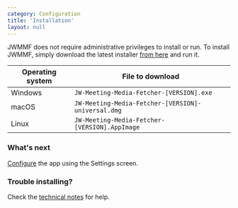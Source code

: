 ```yaml
---
category: Configuration
title: 'Installation'
layout: null
---
```


JWMMF does not require administrative privileges to install or run. To install JWMMF, simply download the latest installer <a href="https://github.com/sircharlo/jw-meeting-media-fetcher/releases/latest" target="_blank">from here</a> and run it.

| Operating system  | File to download |
| ------------- | ------------- |
| Windows  | `JW-Meeting-Media-Fetcher-[VERSION].exe`  |
| macOS  | `JW-Meeting-Media-Fetcher-[VERSION]-universal.dmg`  |
| Linux  | `JW-Meeting-Media-Fetcher-[VERSION].AppImage`  |


### What's next

[Configure](#/configuration) the app using the Settings screen.


### Trouble installing?

Check the [technical notes](#/usage-notes) for help.
